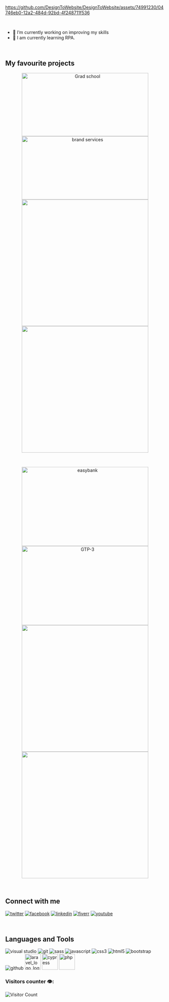 



https://github.com/DesignToWebsite/DesignToWebsite/assets/74991230/04746eb0-12a2-484d-92bd-4f248711f536



<br>

- 🔭 I’m currently working on improving my skills
- 📝 I am currently learning RPA.

<br>


 ## My favourite projects


<p align="center">
    <a href="https://github.com/DesignToWebsite/Grad-School">
     <img width="400" height="200" src="https://user-images.githubusercontent.com/74991230/174655745-12092324-5a4b-492d-9442-6b66b9ba458b.png" alt="Grad school"/>
    </a>
    <a href="https://github.com/DesignToWebsite/Brand-services">
     <img width="400" height="200" src="https://user-images.githubusercontent.com/74991230/174661171-2584a5e1-eed1-45df-a328-dca5e88b67f0.png" alt="brand services" />
    </a>
    <a href="https://github.com/DesignToWebsite/Grad-School">
     <img width="400" align="center" src="https://github-readme-stats.vercel.app/api/pin/?username=DesignToWebsite&repo=Grad-School" />
    </a>
     <a href="https://github.com/DesignToWebsite/Brand-services">
     <img width="400" align="center" src="https://github-readme-stats.vercel.app/api/pin/?username=DesignToWebsite&repo=Brand-services" />
    </a>
</p>

 <br/> 
 
 <p align="center"> 
    <a href="https://github.com/DesignToWebsite/easybank">
    <img width="400" height="250" src="https://user-images.githubusercontent.com/74991230/174657586-daa5dc37-107b-4402-98eb-c238afeec512.png" alt="easybank"/>
     </a>
    <a href="https://designtowebsite.github.io/GPT-3/">
     <img width="400" height="250" src="https://user-images.githubusercontent.com/74991230/183706904-13999f6f-2e77-444c-86fe-79dca7816f84.png" alt="GTP-3" />
    </a>
    <a href="https://github.com/DesignToWebsite/easybank">
      <img width="400"  align="center" src="https://github-readme-stats.vercel.app/api/pin/?username=DesignToWebsite&repo=easybank" />
     </a>
    <a href="https://designtowebsite.github.io/GPT-3/">
      <img width="400" align="center" src="https://github-readme-stats.vercel.app/api/pin/?username=DesignToWebsite&repo=GPT-3" />
    </a> 
 </p>

<br>

## Connect with me 

[![twitter](https://user-images.githubusercontent.com/74991230/174493087-8a472f80-db6a-4acc-adf0-9c412ac89b24.png)](https://twitter.com/ZinebEsso)
[![facebook](https://user-images.githubusercontent.com/74991230/174493081-7fc1262f-26e7-4f82-b07b-bd9651be9d8e.png)](https://www.facebook.com/ess.zineb.3/)
[![linkedin](https://user-images.githubusercontent.com/74991230/174493085-5b6d8537-e4aa-4041-bbf8-b74702492acb.png)](https://www.linkedin.com/in/zineb-essoussi-5301581b6/)
[![fiverr](https://user-images.githubusercontent.com/74991230/174493137-b28c8106-2aa0-4003-b7b6-3728d7ac1acb.png)](https://fr.fiverr.com/zineb2003?up_rollout=true)
[![youtube](https://user-images.githubusercontent.com/74991230/174493132-d415b4fe-9e88-4ce1-8aa7-300639f1dcd3.png)
](https://www.youtube.com/channel/UCgxzCZU9lkcoygJ7IYkIIYg)

<br>


## Languages and Tools


![visual studio](https://user-images.githubusercontent.com/74991230/174493220-97bd16f2-7079-4f61-b3a4-d60f2fe17729.png)
![git](https://user-images.githubusercontent.com/74991230/174493221-818b663f-4cfc-4dd3-bacd-08ba060c8f75.png)
![sass](https://user-images.githubusercontent.com/74991230/174493222-cebd82be-4016-4d54-a8a4-32984cbb286f.png)
![javascript](https://user-images.githubusercontent.com/74991230/174493223-37ab05ba-bba9-4415-9d00-01f1b69481a9.png)
![css3](https://user-images.githubusercontent.com/74991230/174493224-dd5ad2f6-7309-4275-95ec-448428f2ef0a.png)
![html5](https://user-images.githubusercontent.com/74991230/174493225-78e6cdb7-c05a-4f70-b39f-c733700a27dc.png)
![bootstrap](https://user-images.githubusercontent.com/74991230/174493226-2e48d7ba-5a6e-496c-adad-eca4af8643a8.png)
![github](https://user-images.githubusercontent.com/74991230/174493135-094a1301-928c-4182-ad52-2931bd42b745.png)
<img alt="laravel_logo_logos_icon" src="https://github.com/DesignToWebsite/DesignToWebsite/assets/74991230/d9288913-1a51-4c28-8dd3-6338799e1297" width="50" />
<img alt="cypress" src="https://github.com/DesignToWebsite/DesignToWebsite/assets/74991230/46fd58ac-56d9-4fb7-a431-6017b71b181a" width="50" />
<img alt="php" src="https://github.com/DesignToWebsite/DesignToWebsite/assets/74991230/df0c751b-8c9e-456b-aa67-93068dcc7ce2" width="50" />



 
 
<!--
 ## My favourite projects
   <br/>
<p align="center">
  <a href="#">
   <img width="400" height="250" src="https://user-images.githubusercontent.com/74991230/174655745-12092324-5a4b-492d-9442-6b66b9ba458b.png" alt="Grad school"/>
  </a>
  <a href="#">
   <img width="400" height="250" src="https://user-images.githubusercontent.com/74991230/174656703-cb1db4bd-743f-4f57-a7d0-107038723927.png" alt="GTP-3" />
  </a>
  <a href="#">
   <img width="400" src="https://user-images.githubusercontent.com/74991230/174658323-29f8915e-0e90-450c-8bb8-f856069587b3.png" alt="brand services" />
  </a>
  
  <a href="#">
  <img width="400" src="https://user-images.githubusercontent.com/74991230/174657586-daa5dc37-107b-4402-98eb-c238afeec512.png" alt="easybank"/>
   </a>
  
   <a href="https://github.com/DesignToWebsite/easybank">
    <img width="400" align="center" src="https://github-readme-stats.vercel.app/api/pin/?username=DesignToWebsite&repo=easybank" />
  </a>
  <a href="https://github.com/DesignToWebsite/Grad-School">
   <img width="400" align="center" src="https://github-readme-stats.vercel.app/api/pin/?username=DesignToWebsite&repo=Grad-School" />
  </a>
  <a href="https://github.com/anuraghazra/convoychat">
    <img width="400" align="center" src="https://github-readme-stats.vercel.app/api/pin/?username=DesignToWebsite&repo=GPT-3" />
  </a> 
   <a href="https://github.com/DesignToWebsite/Brand-services">
   <img width="400" align="center" src="https://github-readme-stats.vercel.app/api/pin/?username=DesignToWebsite&repo=Brand-services" />
  </a>
</p>


![youtube](https://user-images.githubusercontent.com/74991230/174493132-d415b4fe-9e88-4ce1-8aa7-300639f1dcd3.png)
![fiverr](https://user-images.githubusercontent.com/74991230/174493137-b28c8106-2aa0-4003-b7b6-3728d7ac1acb.png)
![facebook](https://user-images.githubusercontent.com/74991230/174493081-7fc1262f-26e7-4f82-b07b-bd9651be9d8e.png)
![youtube](https://user-images.githubusercontent.com/74991230/174493083-7a44f772-d376-412b-ae74-14e94836be5c.png)
![linkedin](https://user-images.githubusercontent.com/74991230/174493085-5b6d8537-e4aa-4041-bbf8-b74702492acb.png)
![twitter](https://user-images.githubusercontent.com/74991230/174493087-8a472f80-db6a-4acc-adf0-9c412ac89b24.png)


**DesignToWebsite/DesignToWebsite** is a ✨ _special_ ✨ repository because its `README.md` (this file) appears on your GitHub profile.

Here are some ideas to get you started:

- 🔭 I’m currently working on ...
- 🌱 I’m currently learning ...
- 👯 I’m looking to collaborate on ...
- 🤔 I’m looking for help with ...
- 💬 Ask me about ...
- 📫 How to reach me: ...
- 😄 Pronouns: ...
- ⚡ Fun fact: ...
-->

### Visitors counter 👁️‍:

![Visitor Count](https://profile-counter.glitch.me/DesignToWebsite/count.svg)


